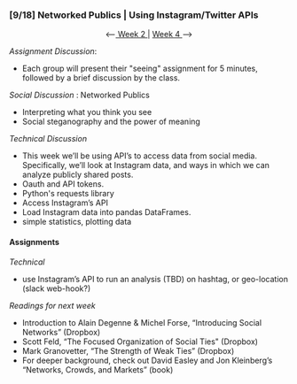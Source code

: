 ### [9/18] Networked Publics | Using Instagram/Twitter APIs

<p align="center"> <--<a href="https://github.com/giladlotan/itpmssd/blob/master/Week_2/README.md"> Week 2 </a> | <a href="https://github.com/giladlotan/itpmssd/blob/master/Week_4/README.md"> Week 4 </a> --> </p>

_Assignment Discussion_: 
- Each group will present their "seeing" assignment for 5 minutes, followed by a brief discussion by the class.

_Social Discussion_ : Networked Publics
- Interpreting what you think you see
- Social steganography and the power of meaning

_Technical Discussion_
- This week we’ll be using API’s to access data from social media. Specifically, we’ll look at Instagram data, and ways in which we can analyze publicly shared posts.
- Oauth and API tokens.
- Python's requests library
- Access Instagram’s API
- Load Instagram data into pandas DataFrames.
- simple statistics, plotting data

#### Assignments

_Technical_
- use Instagram’s API to run an analysis (TBD) on hashtag, or geo-location (slack web-hook?)

_Readings for next week_
- Introduction to Alain Degenne & Michel Forse, “Introducing Social Networks”  (Dropbox)
- Scott Feld, “The Focused Organization of Social Ties" (Dropbox)
- Mark Granovetter, “The Strength of Weak Ties” (Dropbox)
- For deeper background, check out David Easley and Jon Kleinberg’s “Networks, Crowds, and Markets” (book)
